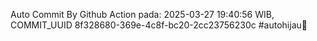 Auto Commit By Github Action pada: 2025-03-27 19:40:56 WIB, COMMIT_UUID 8f328680-369e-4c8f-bc20-2cc23756230c #autohijau🗿

